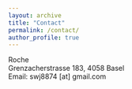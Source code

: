 ```yaml
---
layout: archive
title: "Contact"
permalink: /contact/
author_profile: true
---
```

Roche <br>
Grenzacherstrasse 183, 4058 Basel <br>
Email: swj8874 [at] gmail.com